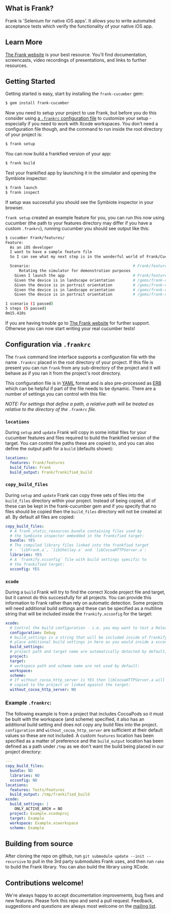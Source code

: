 What is Frank?
----

Frank is 'Selenium for native iOS apps'. It allows you to write automated acceptance tests which verify the functionality of your native iOS app.

Learn More
----

[The Frank website](http://www.testingwithfrank.com) is your best resource. You'll find documentation, screencasts, video recordings of presentations, and links to further resources.


Getting Started
----

Getting started is easy, start by installing the `frank-cucumber` gem:

```bash
$ gem install frank-cucumber
```

Now you need to setup your project to use Frank, but before you do this consider using [a `.frankrc` configuration file](#configuration-via-frankrc) to customize your setup - especially if you need to work with Xcode workspaces. You don't need a configuration file though, and the command to run inside the root directory of your project is:

```bash
$ frank setup
```

You can now build a frankfied version of your app:

```bash
$ frank build
```

Test your frankified app by launching it in the simulator and opening the Symbiote inspector:

```bash
$ frank launch
$ frank inspect
```

If setup was successful you should see the Symbiote inspector in your browser.

`frank setup` created an example feature for you, you can run this now using cucumber (the path to your features directory may differ if you have a custom `.frankrc`), running cucumber you should see output like this:

```bash
$ cucumber Frank/features/
Feature: 
  As an iOS developer
  I want to have a sample feature file
  So I can see what my next step is in the wonderful world of Frank/Cucumber testing

  Scenario:                                             # Frank/features/my_first.feature:6
      Rotating the simulator for demonstration purposes
    Given I launch the app                              # Frank/features/step_definitions/launch_steps.rb:5
    Given the device is in landscape orientation        # /gems/frank-cucumber/core_frank_steps.rb:151
    Given the device is in portrait orientation         # /gems/frank-cucumber/core_frank_steps.rb:151
    Given the device is in landscape orientation        # /gems/frank-cucumber/core_frank_steps.rb:151
    Given the device is in portrait orientation         # /gems/frank-cucumber/core_frank_steps.rb:151

1 scenario (1 passed)
5 steps (5 passed)
0m15.410s
```

If you are having trouble go to [The Frank website](http://www.testingwithfrank.com) for further support. Otherwse you can now start writing your real cucumber tests!

Configuration via `.frankrc`
----

The `frank` command line interface supports a configuration file with the name `.frankrc` placed in the root directory of your project. If this file is present you can run `frank` from any sub-directory of the project and it will behave as if you ran it from the project's root directory.

This configuration file is in [YAML](http://www.yaml.org/) format and is also pre-processed as [ERB](http://ruby-doc.org/stdlib-1.9.3/libdoc/erb/rdoc/ERB.html) which can be helpful if part of the file needs to be dynamic. There are a number of settings you can control with this file:

_NOTE: For settings that define a path, a relative path will be treated as relative to the directory of the `.frankrc` file._

### `locations`
During `setup` and `update` Frank will copy in some initial files for your cucumber features and files required to build the frankified version of the target. You can control the paths these are copied to, and you can also define the output path for a `build` (defaults shown):

```yaml
locations:
  features: Frank/features
  build_files: Frank
  build_output: Frank/frankified_build
```

### `copy_build_files`
During `setup` and `update` Frank can copy three sets of files into the `build_files` directory within your project. Instead of being copied, all of these can be kept in the frank-cucumber gem and if you specify that no files should be copied then the `build_files` directory will not be created at all. By default all files are copied:

```yaml
copy_build_files: 
  # A frank_static_resources.bundle containing files used by 
  # the Symbiote inspector embedded in the frankified target:
  bundle: YES
  # The compiled library files linked into the frankfied target 
  # - `libFrank.a`, `libShelley.a` and `libCocoaHTTPServer.a`:
  libraries: YES
  # A `frankify.xcconfig` file with build settings specific to 
  # the frankified target:
  xcconfig: YES
```

### `xcode`
During a `build` Frank will try to find the correct Xcode project file and target, but it cannot do this successfully for all projects. You can provide this information to Frank rather than rely on automatic detection. Some projects will need additional build settings and these can be specified as a multiline string that will be included inside the `frankify.xcconfig` for the target:

```yaml
xcode:
  # Control the build configuration - i.e. you may want to test a Release build:
  configuration: Debug
  # build_settings is a string that will be included inside of frankify.xcconfig, 
  # place additional build settings in here as you would inside a xcconfig file
  build_settings:
  # project path and target name are automatically detected by default, if possible:
  project: 
  target: 
  # workspace path and scheme name are not used by default:
  workspace:
  scheme:
  # If without_cocoa_http_server is YES then libCocoaHTTPServer.a will not be
  # copied to the project or linked against the target:
  without_cocoa_http_server: NO
```

### Example `.frankrc`:
The following example is from a project that includes CocoaPods so it must be built with the workspace (and scheme) specified, it also has an additional build setting and does not copy any build files into the project. `configuration` and `without_cocoa_http_server` are sufficient at their default values so these are not included. A custom `features` location has been specified as a matter of preference and the `build_output` location has been defined as a path under `/tmp` as we don't want the build being placed in our project directory:

```yaml
---
copy_build_files:
  bundle: NO
  libraries: NO
  xcconfig: NO
locations:
  features: Tests/Features
  build_output: /tmp/frankified_build
xcode:
  build_settings: | 
    ONLY_ACTIVE_ARCH = NO
  project: Example.xcodeproj
  target: Example
  workspace: Example.xcworkspace 
  scheme: Example
```

Building from source
----
After cloning the repo on github, run `git submodule update --init --recursive` to pull in the 3rd party submodules Frank uses, and then run `rake` to build the Frank library. You can also build the library using XCode.


Contributions welcome!
----

We're always happy to accept documentation improvements, bug fixes and new features. Please fork this repo and
send a pull request. Feedback, suggestions and questions are always most welcome on the [mailing list](http://groups.google.com/group/frank-discuss).
